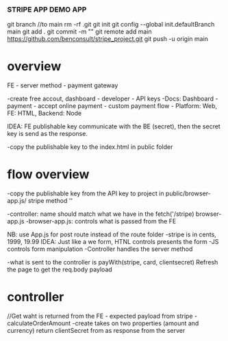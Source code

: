 ### STRIPE APP DEMO APP

git branch
//to main
rm -rf .git
git init
git config --global init.defaultBranch main
git add .
git commit -m ""
git remote add main https://github.com/benconsult/stripe_project.git
git push -u origin main

######


# overview
FE - server method - payment gateway

-create free accout, dashboard - developer - API keys
-Docs: Dashboard - payment - accept online payment - custom payment
flow - 
Platform: Web, FE: HTML, Backend: Node

IDEA: FE publishable key communicate with the BE (secret), then the secret key is send as the response.

-copy the publishable key to the index.html in public folder


# flow overview


-copy the publishable key from the API key to project in
public/browser-app.js/ stripe method ''

-controller: name should match what we have in the fetch('/stripe) browser-app.js
-browser-app.js: controls what is passed from the FE

NB: use App.js for post route instead of the route folder
-stripe is in cents, 1999, 19.99
IDEA: 
Just like a we form, HTNL controls presents the form
-JS controls form manipulation
-Controller handles the server method

-what is sent to the controller is payWith(stripe, card, clientsecret)
Refresh the page to get the req.body payload

# controller
//Get waht is returned from the FE - expected payload from stripe
-calculateOrderAmount
-create takes on two properties (amount and currency)
return clientSecret from as response from the server
